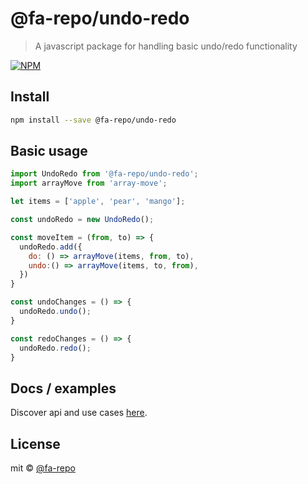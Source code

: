 # @fa-repo/undo-redo

> A javascript package for handling basic undo/redo functionality

[![NPM](https://img.shields.io/npm/v/@fa-repo/undo-redo.svg)](https://www.npmjs.com/package/@fa-repo/undo-redo)

## Install

```bash
npm install --save @fa-repo/undo-redo
```

## Basic usage

```jsx
import UndoRedo from '@fa-repo/undo-redo';
import arrayMove from 'array-move';

let items = ['apple', 'pear', 'mango'];

const undoRedo = new UndoRedo();

const moveItem = (from, to) => {
  undoRedo.add({
    do: () => arrayMove(items, from, to),
    undo:() => arrayMove(items, to, from),
  })
}

const undoChanges = () => {
  undoRedo.undo();
}

const redoChanges = () => {
  undoRedo.redo();
}
```

## Docs / examples
Discover api and use cases [here](https://skystash.github.io/undo-redo/#/).

## License

mit © [@fa-repo](https://github.com/@fa-repo)
